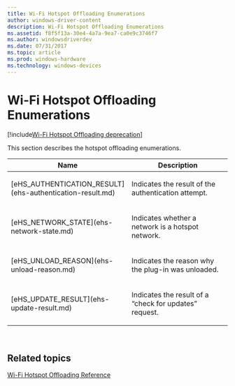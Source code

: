 ```yaml
---
title: Wi-Fi Hotspot Offloading Enumerations
author: windows-driver-content
description: Wi-Fi Hotspot Offloading Enumerations
ms.assetid: f8f5f13a-30e4-4a7a-9ea7-ca0e9c3746f7
ms.author: windowsdriverdev
ms.date: 07/31/2017 
ms.topic: article
ms.prod: windows-hardware
ms.technology: windows-devices
---
```


# Wi-Fi Hotspot Offloading Enumerations

[!include[Wi-Fi Hotspot Offloading deprecation](wi-fi-hotspot-offloading-deprecation.md)]


This section describes the hotspot offloading enumerations.

<table>
<colgroup>
<col width="50%" />
<col width="50%" />
</colgroup>
<thead>
<tr class="header">
<th>Name</th>
<th>Description</th>
</tr>
</thead>
<tbody>
<tr class="odd">
<td><p>[eHS_AUTHENTICATION_RESULT](ehs-authentication-result.md)</p></td>
<td><p>Indicates the result of the authentication attempt.</p></td>
</tr>
<tr class="even">
<td><p>[eHS_NETWORK_STATE](ehs-network-state.md)</p></td>
<td><p>Indicates whether a network is a hotspot network.</p></td>
</tr>
<tr class="odd">
<td><p>[eHS_UNLOAD_REASON](ehs-unload-reason.md)</p></td>
<td><p>Indicates the reason why the plug-in was unloaded.</p></td>
</tr>
<tr class="even">
<td><p>[eHS_UPDATE_RESULT](ehs-update-result.md)</p></td>
<td><p>Indicates the result of a “check for updates” request.</p></td>
</tr>
</tbody>
</table>

 

## Related topics
[Wi-Fi Hotspot Offloading Reference](wi-fi-hotspot-offloading-reference.md)  



